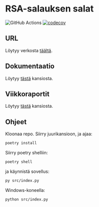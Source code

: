 # RSA-salauksen salat

![GitHub Actions](https://github.com/rundtjan/rsaSalaus/workflows/CI/badge.svg)
[![codecov](https://codecov.io/gh/rundtjan/rsaSalaus/branch/master/graph/badge.svg?token=NISP3LBYZW)](https://codecov.io/gh/rundtjan/rsaSalaus)

## URL

Löytyy verkosta [täältä](https://rsa-project.herokuapp.com/). 

## Dokumentaatio

Löytyy 
[tästä](https://github.com/rundtjan/rsaSalaus/tree/master/dokumentaatio) 
kansiosta.  

## Viikkoraportit

Löytyy [tästä](https://github.com/rundtjan/rsaSalaus/tree/master/viikkoraportit) kansiosta.

## Ohjeet  

Kloonaa repo. Siirry juurikansioon, ja ajaa:  
```bash
poetry install
```
Siirry poetry shelliin:  
```bash
poetry shell
```
ja käynnistä sovellus:
```bash
py src/index.py
```
Windows-koneella:
```bash
python src/index.py
```
